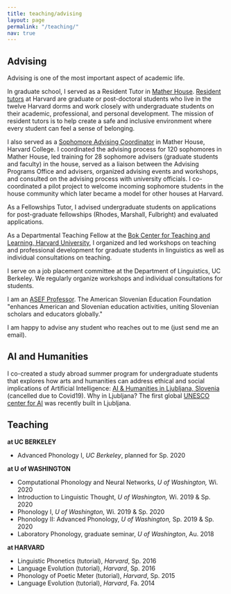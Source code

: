 ```yaml
---
title: teaching/advising
layout: page
permalink: "/teaching/"
nav: true
---
```


## Advising

Advising is one of the most important aspect of academic life. 

In graduate school, I served as a Resident Tutor in [Mather House](https://mather.harvard.edu). [Resident tutors](https://dso.college.harvard.edu/become-proctor-or-tutor) at Harvard are graduate or post-doctoral students who live in the twelve Harvard dorms
and work closely with undergraduate students on their academic, professional, and personal development.
The mission of resident tutors is to help create a safe and inclusive environment where every student can
feel a sense of belonging.

I also served as a [Sophomore Advising Coordinator](https://advising.college.harvard.edu/sophomore-advising-0) in Mather House, Harvard College. I coordinated the advising process for 120 sophomores in Mather House, led training for 28 sophomore advisers (graduate students and faculty) in the house, served as a liaison between the Advising Programs Office and advisers, organized advising events and workshops, and consulted on the advising process with university officials. I co-coordinated a pilot project to welcome incoming sophomore students in the house community which later became a model for other houses at Harvard. 

As a Fellowships Tutor, I advised undergraduate students on applications for post-graduate fellowships (Rhodes, Marshall, Fulbright) and evaluated applications. 

As a Departmental Teaching Fellow at the [Bok Center for Teaching and Learning, Harvard University](https://bokcenter.harvard.edu/), I organized and led workshops on teaching and professional development for graduate students in linguistics as well as individual consultations on teaching.

I serve on a job placement committee at the Department of Linguistics, UC Berkeley. We regularly organize workshops and individual consultations for students.

I am an [ASEF Professor](https://www.asef.net/asef-professors/). The American Slovenian Education Foundation "enhances American and Slovenian education activities, uniting Slovenian scholars and educators globally."

I am happy to advise any student who reaches out to me (just send me an email).

## AI and Humanities

I co-created a study abroad summer program for undergraduate students that explores how arts and humanities can address ethical and social implications of Artificial Intelligence: [AI & Humanities in Ljubljana, Slovenia](https://courses.washington.edu/aihum/) (cancelled due to Covid19). Why in Ljubljana? The first global [UNESCO center for AI](https://ircai.org/) was recently built in Ljubljana. 
## Teaching

**at UC BERKELEY**

* Advanced Phonology I, *UC Berkeley*, planned for Sp. 2020

**at U of WASHINGTON**

* Computational Phonology and Neural Networks, *U of Washington,* Wi. 2020
* Introduction to Linguistic Thought, *U of Washington,* Wi. 2019 & Sp. 2020 
* Phonology I, *U of Washington,*  Wi. 2019 & Sp. 2020 
* Phonology II: Advanced Phonology,  *U of Washington,* Sp. 2019 & Sp. 2020 
* Laboratory Phonology, graduate seminar,  *U of Washington*, Au. 2018


**at HARVARD**

*  Linguistic Phonetics (tutorial), *Harvard*, Sp. 2016
*  Language Evolution (tutorial), *Harvard*, Sp. 2016
*  Phonology of Poetic Meter (tutorial), *Harvard*, Sp. 2015
*  Language Evolution (tutorial), *Harvard*, Fa. 2014
